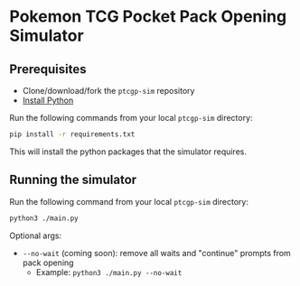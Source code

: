 # Pokemon TCG Pocket Pack Opening Simulator

## Prerequisites

- Clone/download/fork the `ptcgp-sim` repository
- [Install Python](https://wiki.python.org/moin/BeginnersGuide/Download)

Run the following commands from your local `ptcgp-sim` directory:

```bash
pip install -r requirements.txt
```

This will install the python packages that the simulator requires.

## Running the simulator

Run the following command from your local `ptcgp-sim` directory:

```bash
python3 ./main.py
```

Optional args:

- `--no-wait` (coming soon): remove all waits and "continue" prompts from pack opening
  - Example: `python3 ./main.py --no-wait`
